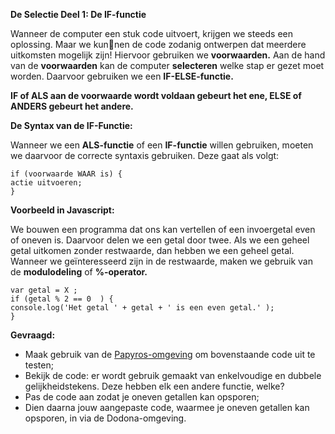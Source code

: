 **De Selectie Deel 1: De IF-functie**

Wanneer de computer een stuk code uitvoert, krijgen we steeds een oplossing. Maar we kunnen de code zodanig ontwerpen dat meerdere uitkomsten mogelijk zijn! Hiervoor gebruiken we 
**voorwaarden.** Aan de hand van de **voorwaarden** kan de computer **selecteren** welke stap er gezet moet worden. Daarvoor gebruiken we een **IF-ELSE-functie.**

**IF of ALS aan de voorwaarde wordt voldaan gebeurt het ene, ELSE of ANDERS gebeurt het andere.**


**De Syntax van de IF-Functie:**

Wanneer we een **ALS-functie** of een **IF-functie** willen gebruiken, moeten we daarvoor de correcte syntaxis gebruiken. 
Deze gaat als volgt: 

```
if (voorwaarde WAAR is) { 
actie uitvoeren;
}
```


**Voorbeeld in Javascript:**

We bouwen een programma dat ons kan vertellen of een invoergetal even of oneven is. Daarvoor delen we een getal door twee. Als we een geheel getal uitkomen zonder restwaarde, 
dan hebben we een geheel getal. Wanneer we geïnteresseerd zijn in de restwaarde, maken we gebruik van de **modulodeling** of **%-operator.**


```
var getal = X ;
if (getal % 2 == 0  ) { 
console.log('Het getal ' + getal + ' is een even getal.' );
}
```

**Gevraagd:**
* Maak gebruik van de [Papyros-omgeving](https://papyros.dodona.be/?locale=nl&language=JavaScript) om bovenstaande code uit te testen; 
* Bekijk de code: er wordt gebruik gemaakt van enkelvoudige en dubbele gelijkheidstekens. Deze hebben elk een andere functie, welke? 
* Pas de code aan zodat je oneven getallen kan opsporen;
* Dien daarna jouw aangepaste code, waarmee je oneven getallen kan opsporen, in via de Dodona-omgeving. 
